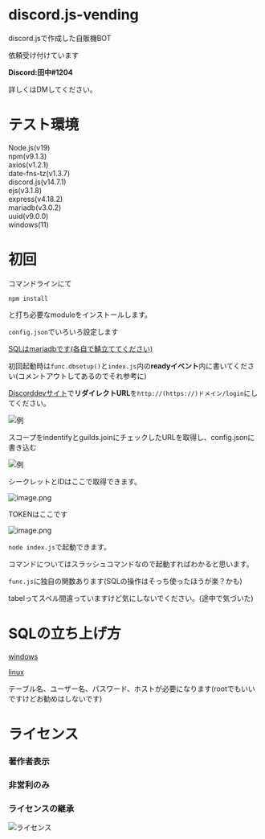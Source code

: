 # discord.js-vending
 discord.jsで作成した自販機BOT

依頼受け付けています

**Discord:田中#1204**

詳しくはDMしてください。


# テスト環境
<p> 
Node.js(v19)<br>
npm(v9.1.3)<br>
axios(v1.2.1)<br>
date-fns-tz(v1.3.7)<br>
discord.js(v14.7.1)<br>
ejs(v3.1.8)<br>
express(v4.18.2)<br>
mariadb(v3.0.2)<br>
uuid(v9.0.0)<br>
windows(11)<br>
</p>

 # 初回
 コマンドラインにて

 `npm install`

 と打ち必要なmoduleをインストールします。

`config.json`でいろいろ設定します

[SQLはmariadbです(各自で鯖立ててください)](#sqlの立ち上げ方)

初回起動時は`func.dbsetup()`と`index.js`内の**readyイベント**内に書いてください(コメントアウトしてあるのでそれ参考に)

[Discorddevサイト](https://discord.com/developers/applications/)で**リダイレクトURL**を`http://(https://)ドメイン/login`にしてください。

![例](https://media.discordapp.net/attachments/1054323958096339005/1058264338282070126/image.png?width=1440&height=603 "例")

スコープをindentifyとguilds.joinにチェックしたURLを取得し、config.jsonに書き込む

![例](https://media.discordapp.net/attachments/1054323958096339005/1058265019801948180/image.png?width=1396&height=670 "例")

シークレットとIDはここで取得できます。

![image.png](https://media.discordapp.net/attachments/1054323958096339005/1058265654832144405/image.png?width=1371&height=671)

TOKENはここです

![image.png](https://media.discordapp.net/attachments/1054323958096339005/1058266082097512498/image.png?width=1382&height=671)


`node index.js`で起動できます。

コマンドについてはスラッシュコマンドなので起動すればわかると思います。

`func.js`に独自の関数あります(SQLの操作はそっち使ったほうが楽？かも)

tabelってスペル間違っていますけど気にしないでください。(途中で気づいた)

# SQLの立ち上げ方
[windows](https://www.trifields.jp/how-to-install-mariadb-on-windows-2440)

[linux](https://libproc.com/install-mariadb-on-linux-and-create-database/)

テーブル名、ユーザー名、パスワード、ホストが必要になります(rootでもいいですけどお勧めはしないです)

# ライセンス

<h3>著作者表示</h3>

<h3>非営利のみ</h3>

<h3>ライセンスの継承</h3>

![ライセンス](https://upload.wikimedia.org/wikipedia/commons/thumb/1/12/Cc-by-nc-sa_icon.svg/1280px-Cc-by-nc-sa_icon.svg.png "コモンズライセンス")
